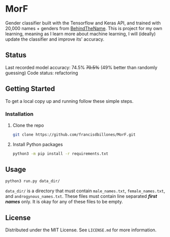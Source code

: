 # MorF
Gender classifier built with the Tensorflow and Keras API, and trained with 20,000 names + genders from [BehindTheName](https://www.behindthename.com/).
This is project for my own learning, meaning as I learn more about machine learning, I will (ideally) update the classifier and improve its' accuracy.

<!-- Status indicators -->
## Status
Last recorded model accuracy: 74.5% ~~70.5%~~ (49% better than randomly guessing)
Code status: refactoring


<!-- GETTING STARTED -->
## Getting Started

To get a local copy up and running follow these simple steps.

### Installation

1. Clone the repo
   ```sh
   git clone https://github.com/francisdbillones/MorF.git
   ```
2. Install Python packages
   ```sh
   python3 -m pip install -r requirements.txt
   ```

<!-- USAGE EXAMPLES -->
## Usage

```sh
python3 run.py data_dir/
```
`data_dir/` is a directory that must contain `male_names.txt`, `female_names.txt`, and `androgynous_names.txt`. These files must contain line separated ***first names*** only. It is okay for any of these files to be empty.


<!-- LICENSE -->
## License

Distributed under the MIT License. See `LICENSE.md` for more information.
